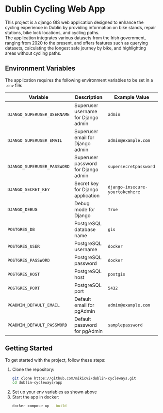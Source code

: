 # Dublin Cycling Web App

This project is a django GIS web application designed to enhance the cycling experience in Dublin by providing information on bike stands, repair stations, bike lock locations, and cycling paths.  
The application integrates various datasets from the Irish government, ranging from 2020 to the present, and offers features such as querying datasets, calculating the longest safe journey by bike, and highlighting areas without cycling paths.

## Environment Variables

The application requires the following environment variables to be set in a `.env` file:

| Variable                    | Description                         | Example Value                   |
| --------------------------- | ----------------------------------- | ------------------------------- |
| `DJANGO_SUPERUSER_USERNAME` | Superuser username for Django admin | `admin`                         |
| `DJANGO_SUPERUSER_EMAIL`    | Superuser email for Django admin    | `admin@example.com`             |
| `DJANGO_SUPERUSER_PASSWORD` | Superuser password for Django admin | `supersecretpassword`           |
| `DJANGO_SECRET_KEY`         | Secret key for Django application   | `django-insecure-yourtokenhere` |
| `DJANGO_DEBUG`              | Debug mode for Django               | `True`                          |
| `POSTGRES_DB`               | PostgreSQL database name            | `gis`                           |
| `POSTGRES_USER`             | PostgreSQL username                 | `docker`                        |
| `POSTGRES_PASSWORD`         | PostgreSQL password                 | `docker`                        |
| `POSTGRES_HOST`             | PostgreSQL host                     | `postgis`                       |
| `POSTGRES_PORT`             | PostgreSQL port                     | `5432`                          |
| `PGADMIN_DEFAULT_EMAIL`     | Default email for pgAdmin           | `admin@example.com`             |
| `PGADMIN_DEFAULT_PASSWORD`  | Default password for pgAdmin        | `samplepassword`                |

## Getting Started

To get started with the project, follow these steps:

1. Clone the repository:
    ```sh
    git clone https://github.com/mikicvi/dublin-cycleways.git
    cd dublin-cycleways/app
    ```
2. Set up your env variables as shown above
3. Start the app in docker:
    ```sh
    docker compose up --build
    ```
